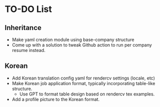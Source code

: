 # TO-DO List

## Inheritance
- Make yaml creation module using base-company structure
- Come up with a solution to tweak Github action to run per company resume instead. 

## Korean
- Add Korean translation config yaml for rendercv settings (locale, etc)
- Make Korean job application format, typically incorporating table-like structure. 
    - Use GPT to format table design based on rendercv tex examples. 
- Add a profile picture to the Korean format. 
